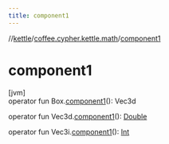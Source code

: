 ```yaml
---
title: component1
---
```

//[kettle](../../index.html)/[coffee.cypher.kettle.math](index.html)/[component1](component1.html)



# component1



[jvm]\
operator fun Box.[component1](component1.html)(): Vec3d

operator fun Vec3d.[component1](component1.html)(): [Double](https://kotlinlang.org/api/latest/jvm/stdlib/kotlin/-double/index.html)

operator fun Vec3i.[component1](component1.html)(): [Int](https://kotlinlang.org/api/latest/jvm/stdlib/kotlin/-int/index.html)




